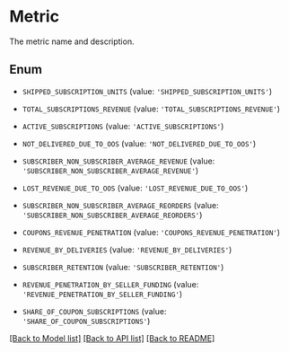 # Metric

The metric name and description.

## Enum

* `SHIPPED_SUBSCRIPTION_UNITS` (value: `'SHIPPED_SUBSCRIPTION_UNITS'`)

* `TOTAL_SUBSCRIPTIONS_REVENUE` (value: `'TOTAL_SUBSCRIPTIONS_REVENUE'`)

* `ACTIVE_SUBSCRIPTIONS` (value: `'ACTIVE_SUBSCRIPTIONS'`)

* `NOT_DELIVERED_DUE_TO_OOS` (value: `'NOT_DELIVERED_DUE_TO_OOS'`)

* `SUBSCRIBER_NON_SUBSCRIBER_AVERAGE_REVENUE` (value: `'SUBSCRIBER_NON_SUBSCRIBER_AVERAGE_REVENUE'`)

* `LOST_REVENUE_DUE_TO_OOS` (value: `'LOST_REVENUE_DUE_TO_OOS'`)

* `SUBSCRIBER_NON_SUBSCRIBER_AVERAGE_REORDERS` (value: `'SUBSCRIBER_NON_SUBSCRIBER_AVERAGE_REORDERS'`)

* `COUPONS_REVENUE_PENETRATION` (value: `'COUPONS_REVENUE_PENETRATION'`)

* `REVENUE_BY_DELIVERIES` (value: `'REVENUE_BY_DELIVERIES'`)

* `SUBSCRIBER_RETENTION` (value: `'SUBSCRIBER_RETENTION'`)

* `REVENUE_PENETRATION_BY_SELLER_FUNDING` (value: `'REVENUE_PENETRATION_BY_SELLER_FUNDING'`)

* `SHARE_OF_COUPON_SUBSCRIPTIONS` (value: `'SHARE_OF_COUPON_SUBSCRIPTIONS'`)

[[Back to Model list]](../README.md#documentation-for-models) [[Back to API list]](../README.md#documentation-for-api-endpoints) [[Back to README]](../README.md)


